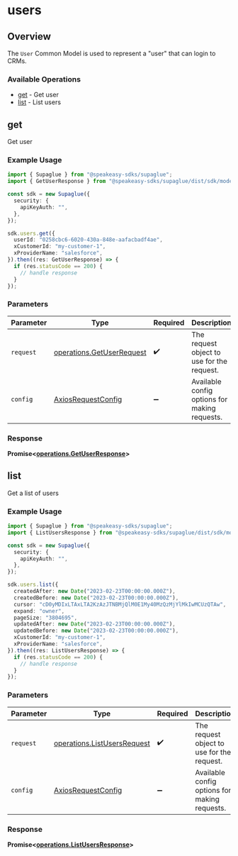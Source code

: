 # users

## Overview

The `User` Common Model is used to represent a "user" that can login to CRMs.

### Available Operations

* [get](#get) - Get user
* [list](#list) - List users

## get

Get user

### Example Usage

```typescript
import { Supaglue } from "@speakeasy-sdks/supaglue";
import { GetUserResponse } from "@speakeasy-sdks/supaglue/dist/sdk/models/operations";

const sdk = new Supaglue({
  security: {
    apiKeyAuth: "",
  },
});

sdk.users.get({
  userId: "0258cbc6-6020-430a-848e-aafacbadf4ae",
  xCustomerId: "my-customer-1",
  xProviderName: "salesforce",
}).then((res: GetUserResponse) => {
  if (res.statusCode == 200) {
    // handle response
  }
});
```

### Parameters

| Parameter                                                              | Type                                                                   | Required                                                               | Description                                                            |
| ---------------------------------------------------------------------- | ---------------------------------------------------------------------- | ---------------------------------------------------------------------- | ---------------------------------------------------------------------- |
| `request`                                                              | [operations.GetUserRequest](../../models/operations/getuserrequest.md) | :heavy_check_mark:                                                     | The request object to use for the request.                             |
| `config`                                                               | [AxiosRequestConfig](https://axios-http.com/docs/req_config)           | :heavy_minus_sign:                                                     | Available config options for making requests.                          |


### Response

**Promise<[operations.GetUserResponse](../../models/operations/getuserresponse.md)>**


## list

Get a list of users

### Example Usage

```typescript
import { Supaglue } from "@speakeasy-sdks/supaglue";
import { ListUsersResponse } from "@speakeasy-sdks/supaglue/dist/sdk/models/operations";

const sdk = new Supaglue({
  security: {
    apiKeyAuth: "",
  },
});

sdk.users.list({
  createdAfter: new Date("2023-02-23T00:00:00.000Z"),
  createdBefore: new Date("2023-02-23T00:00:00.000Z"),
  cursor: "cD0yMDIxLTAxLTA2KzAzJTNBMjQlM0E1My40MzQzMjYlMkIwMCUzQTAw",
  expand: "owner",
  pageSize: "3804695",
  updatedAfter: new Date("2023-02-23T00:00:00.000Z"),
  updatedBefore: new Date("2023-02-23T00:00:00.000Z"),
  xCustomerId: "my-customer-1",
  xProviderName: "salesforce",
}).then((res: ListUsersResponse) => {
  if (res.statusCode == 200) {
    // handle response
  }
});
```

### Parameters

| Parameter                                                                  | Type                                                                       | Required                                                                   | Description                                                                |
| -------------------------------------------------------------------------- | -------------------------------------------------------------------------- | -------------------------------------------------------------------------- | -------------------------------------------------------------------------- |
| `request`                                                                  | [operations.ListUsersRequest](../../models/operations/listusersrequest.md) | :heavy_check_mark:                                                         | The request object to use for the request.                                 |
| `config`                                                                   | [AxiosRequestConfig](https://axios-http.com/docs/req_config)               | :heavy_minus_sign:                                                         | Available config options for making requests.                              |


### Response

**Promise<[operations.ListUsersResponse](../../models/operations/listusersresponse.md)>**

